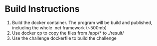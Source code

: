 # Build Instructions

1. Build the docker container. The program will be build and published, including the whole .net framework (~500mb)
2. Use docker cp to copy the files from /app/* to ./result/
3. Use the challenge dockerfile to build the challenge